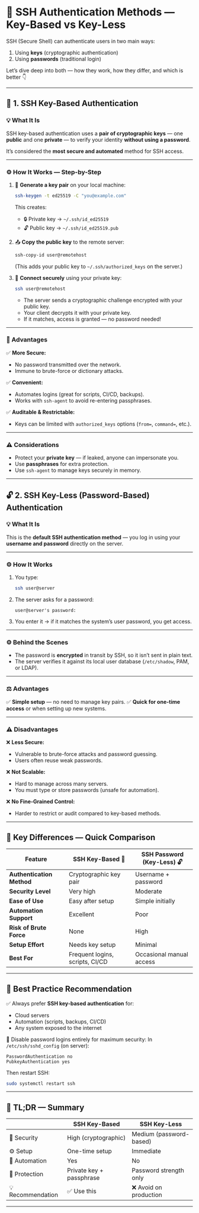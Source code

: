 

# 🧩 SSH Authentication Methods — Key-Based vs Key-Less

SSH (Secure Shell) can authenticate users in two main ways:

1. Using **keys** (cryptographic authentication)
2. Using **passwords** (traditional login)

Let’s dive deep into both — how they work, how they differ, and which is better 👇

---

## 🔑 1. SSH Key-Based Authentication

### 💡 What It Is

SSH key-based authentication uses a **pair of cryptographic keys** — one **public** and one **private** — to verify your identity **without using a password**.

It’s considered the **most secure and automated** method for SSH access.

---

### ⚙️ How It Works — Step-by-Step

1. 🧩 **Generate a key pair** on your local machine:

   ```bash
   ssh-keygen -t ed25519 -C "you@example.com"
   ```

   This creates:

   * 🔒 Private key → `~/.ssh/id_ed25519`
   * 🔓 Public key → `~/.ssh/id_ed25519.pub`

2. 📤 **Copy the public key** to the remote server:

   ```bash
   ssh-copy-id user@remotehost
   ```

   (This adds your public key to `~/.ssh/authorized_keys` on the server.)

3. 🔐 **Connect securely** using your private key:

   ```bash
   ssh user@remotehost
   ```

   * The server sends a cryptographic challenge encrypted with your public key.
   * Your client decrypts it with your private key.
   * If it matches, access is granted — no password needed!

---

### 🧰 Advantages

✅ **More Secure:**

* No password transmitted over the network.
* Immune to brute-force or dictionary attacks.

✅ **Convenient:**

* Automates logins (great for scripts, CI/CD, backups).
* Works with `ssh-agent` to avoid re-entering passphrases.

✅ **Auditable & Restrictable:**

* Keys can be limited with `authorized_keys` options (`from=`, `command=`, etc.).

---

### ⚠️ Considerations

* Protect your **private key** — if leaked, anyone can impersonate you.
* Use **passphrases** for extra protection.
* Use `ssh-agent` to manage keys securely in memory.

---

## 🔓 2. SSH Key-Less (Password-Based) Authentication

### 💡 What It Is

This is the **default SSH authentication method** — you log in using your **username and password** directly on the server.

---

### ⚙️ How It Works

1. You type:

   ```bash
   ssh user@server
   ```
2. The server asks for a password:

   ```
   user@server's password:
   ```
3. You enter it → if it matches the system’s user password, you get access.

---

### ⚙️ Behind the Scenes

* The password is **encrypted** in transit by SSH, so it isn’t sent in plain text.
* The server verifies it against its local user database (`/etc/shadow`, PAM, or LDAP).

---

### ⚖️ Advantages

✅ **Simple setup** — no need to manage key pairs.
✅ **Quick for one-time access** or when setting up new systems.

---

### ⚠️ Disadvantages

❌ **Less Secure:**

* Vulnerable to brute-force attacks and password guessing.
* Users often reuse weak passwords.

❌ **Not Scalable:**

* Hard to manage across many servers.
* You must type or store passwords (unsafe for automation).

❌ **No Fine-Grained Control:**

* Harder to restrict or audit compared to key-based methods.

---

## 🧠 Key Differences — Quick Comparison

| Feature                   | SSH Key-Based 🔑                | SSH Password (Key-Less) 🔓 |
| ------------------------- | ------------------------------- | -------------------------- |
| **Authentication Method** | Cryptographic key pair          | Username + password        |
| **Security Level**        | Very high                       | Moderate                   |
| **Ease of Use**           | Easy after setup                | Simple initially           |
| **Automation Support**    | Excellent                       | Poor                       |
| **Risk of Brute Force**   | None                            | High                       |
| **Setup Effort**          | Needs key setup                 | Minimal                    |
| **Best For**              | Frequent logins, scripts, CI/CD | Occasional manual access   |

---

## 🚀 Best Practice Recommendation

✅ Always prefer **SSH key-based authentication** for:

* Cloud servers
* Automation (scripts, backups, CI/CD)
* Any system exposed to the internet

🔐 Disable password logins entirely for maximum security:
In `/etc/ssh/sshd_config` (on server):

```
PasswordAuthentication no
PubkeyAuthentication yes
```

Then restart SSH:

```bash
sudo systemctl restart ssh
```

---

## 📘 TL;DR — Summary

|                   | SSH Key-Based            | SSH Key-Less            |
| ----------------- | ------------------------ | ----------------------- |
| 🔐 Security       | High (cryptographic)     | Medium (password-based) |
| ⚙️ Setup          | One-time setup           | Immediate               |
| 🤖 Automation     | Yes                      | No                      |
| 🧱 Protection     | Private key + passphrase | Password strength only  |
| 💡 Recommendation | ✅ Use this               | ❌ Avoid on production   |

---